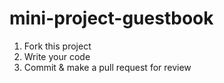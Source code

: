 # mini-project-guestbook

1. Fork this project
2. Write your code
3. Commit & make a pull request for review
